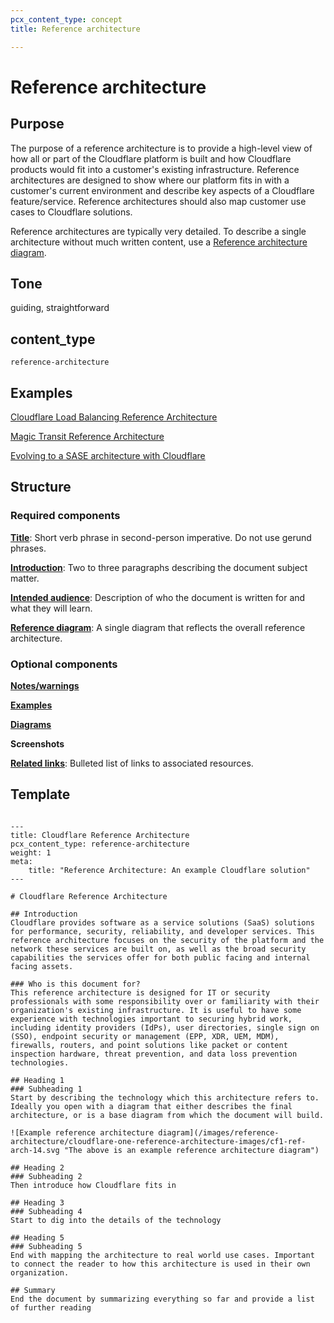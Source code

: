 ```yaml
---
pcx_content_type: concept
title: Reference architecture

---
```


# Reference architecture

## Purpose

The purpose of a reference architecture is to provide a high-level view of how all or part of the Cloudflare platform is built and how Cloudflare products would fit into a customer's existing infrastructure. Reference architectures are designed to show where our platform fits in with a customer's current environment and describe key aspects of a Cloudflare feature/service. Reference architectures should also map customer use cases to Cloudflare solutions.

Reference architectures are typically very detailed. To describe a single architecture without much written content, use a [Reference architecture diagram](/style-guide/documentation-content-strategy/content-types/reference-architecture-diagram/).

## Tone

guiding, straightforward

## content_type

`reference-architecture`

## Examples

[Cloudflare Load Balancing Reference Architecture](/reference-architecture/architectures/load-balancing/)

[Magic Transit Reference Architecture](/reference-architecture/architectures/magic-transit/)

[Evolving to a SASE architecture with Cloudflare](/reference-architecture/architectures/sase/)

## Structure

### Required components

[**Title**](/style-guide/documentation-content-strategy/component-attributes/titles/): Short verb phrase in second-person imperative. Do not use gerund phrases. 

[**Introduction**](/style-guide/documentation-content-strategy/component-attributes/introduction/): Two to three paragraphs describing the document subject matter.

[**Intended audience**](/style-guide/documentation-content-strategy/component-attributes/intended-audience/): Description of who the document is written for and what they will learn.

[**Reference diagram**](/style-guide/documentation-content-strategy/component-attributes/reference-diagram/): A single diagram that reflects the overall reference architecture.

### Optional components

[**Notes/warnings**](/style-guide/documentation-content-strategy/component-attributes/notes-tips-warnings/)

[**Examples**](/style-guide/documentation-content-strategy/component-attributes/examples/)

[**Diagrams**](/style-guide/documentation-content-strategy/component-attributes/diagrams/)

**Screenshots**

[**Related links**](/style-guide/documentation-content-strategy/component-attributes/links/): Bulleted list of links to associated resources.

## Template

```

---
title: Cloudflare Reference Architecture
pcx_content_type: reference-architecture
weight: 1
meta:
    title: "Reference Architecture: An example Cloudflare solution"
---
 
# Cloudflare Reference Architecture
 
## Introduction
Cloudflare provides software as a service solutions (SaaS) solutions for performance, security, reliability, and developer services. This reference architecture focuses on the security of the platform and the network these services are built on, as well as the broad security capabilities the services offer for both public facing and internal facing assets.  

### Who is this document for?
This reference architecture is designed for IT or security professionals with some responsibility over or familiarity with their organization's existing infrastructure. It is useful to have some experience with technologies important to securing hybrid work, including identity providers (IdPs), user directories, single sign on (SSO), endpoint security or management (EPP, XDR, UEM, MDM), firewalls, routers, and point solutions like packet or content inspection hardware, threat prevention, and data loss prevention technologies.

## Heading 1
### Subheading 1
Start by describing the technology which this architecture refers to. Ideally you open with a diagram that either describes the final architecture, or is a base diagram from which the document will build.

![Example reference architecture diagram](/images/reference-architecture/cloudflare-one-reference-architecture-images/cf1-ref-arch-14.svg "The above is an example reference architecture diagram")

## Heading 2
### Subheading 2
Then introduce how Cloudflare fits in

## Heading 3
### Subheading 4
Start to dig into the details of the technology

## Heading 5
### Subheading 5
End with mapping the architecture to real world use cases. Important to connect the reader to how this architecture is used in their own organization.

## Summary
End the document by summarizing everything so far and provide a list of further reading


```
